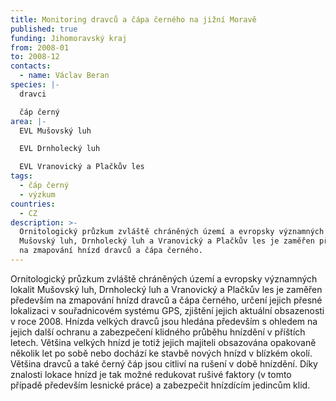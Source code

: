 ```yaml
---
title: Monitoring dravců a čápa černého na jižní Moravě
published: true
funding: Jihomoravský kraj
from: 2008-01
to: 2008-12
contacts:
  - name: Václav Beran
species: |-
  dravci

  čáp černý
area: |-
  EVL Mušovský luh

  EVL Drnholecký luh

  EVL Vranovický a Plačkův les
tags:
  - čáp černý
  - výzkum
countries:
  - CZ
description: >-
  Ornitologický průzkum zvláště chráněných území a evropsky významných lokalit
  Mušovský luh, Drnholecký luh a Vranovický a Plačkův les je zaměřen především
  na zmapování hnízd dravců a čápa černého.
---
```

Ornitologický průzkum zvláště chráněných území a evropsky významných lokalit Mušovský luh, Drnholecký luh a Vranovický a Plačkův les je zaměřen především na zmapování hnízd dravců a čápa černého, určení jejich přesné lokalizaci v souřadnicovém systému GPS, zjištění jejich aktuální obsazenosti v roce 2008. Hnízda velkých dravců jsou hledána především s ohledem na jejich další ochranu a zabezpečení klidného průběhu hnízdění v příštích letech. Většina velkých hnízd je totiž jejich majiteli obsazována opakovaně několik let po sobě nebo dochází ke stavbě nových hnízd v blízkém okolí. Většina dravců a také černý čáp jsou citliví na rušení v době hnízdění. Díky znalosti lokace hnízd je tak možné redukovat rušivé faktory (v tomto případě především lesnické práce) a zabezpečit hnízdícím jedincům klid.
